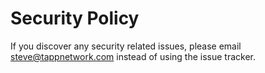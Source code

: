 # Security Policy

If you discover any security related issues, please email steve@tappnetwork.com instead of using the issue tracker.
